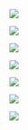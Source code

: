 ![](C:\Users\cheny\Desktop\bitong.png) 

![](C:\Users\cheny\Desktop\铅笔.png) 

![](C:\Users\cheny\Desktop\feizaohe.png) 





![](C:\Users\cheny\Desktop\shuibei.png)





![](C:\Users\cheny\Desktop\mingpai.png)

 

![](C:\Users\cheny\Desktop\xiangzi.png) 

![](C:\Users\cheny\Desktop\mingpa.png)